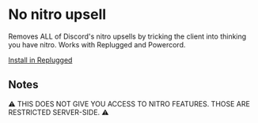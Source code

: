 # No nitro upsell
Removes ALL of Discord's nitro upsells by tricking the client into thinking you have nitro.  Works with Replugged and Powercord.

[Install in Replugged](https://replugged.dev/install?url=asportnoy/powercord-no-nitro-upsell)

## Notes
⚠️ THIS DOES NOT GIVE YOU ACCESS TO NITRO FEATURES. THOSE ARE RESTRICTED SERVER-SIDE. ⚠️
